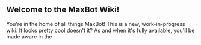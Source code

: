 ## Welcome to the MaxBot Wiki!

You're in the home of all things MaxBot! This is a new, work-in-progress wiki. It looks pretty cool doesn't it? As and when it's fully available, you'll be made aware in the 
